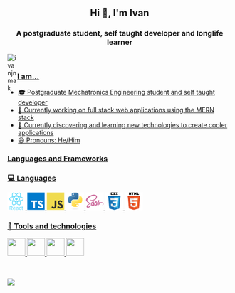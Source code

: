 <h2 align="center">Hi 👋, I'm Ivan</h2>
<h3 align="center">A postgraduate student, self taught developer and longlife learner</h3>


<a href="https://www.linkedin.com/in/ivanjbmak/" target="blank"><img align="left" src="icons/linkedin.svg" alt="ivanjnmak" width="22px" />
<br />
### I am...
* 🎓 Postgraduate Mechatronics Engineering student and self taught developer
* 🔭 Currently working on full stack web applications using the MERN stack
* 🌱 Currently discovering and learning new technologies to create cooler applications
* 😄 Pronouns: He/Him

### Languages and Frameworks

### 💻 Languages
<img src="https://raw.githubusercontent.com/devicons/devicon/master/icons/react/react-original-wordmark.svg" alt="react" width="40" height="40"/> <img src="https://raw.githubusercontent.com/devicons/devicon/master/icons/typescript/typescript-original.svg" alt="typescript" width="40" height="40"/> <img src="https://raw.githubusercontent.com/devicons/devicon/master/icons/javascript/javascript-original.svg" alt="javascript" width="40" height="40"/> <img src="https://raw.githubusercontent.com/devicons/devicon/master/icons/python/python-original.svg" alt="python" width="40" height="40"/> <img src="https://raw.githubusercontent.com/devicons/devicon/master/icons/sass/sass-original.svg" alt="sass" width="40" height="40"/> <img src="https://raw.githubusercontent.com/devicons/devicon/master/icons/css3/css3-original-wordmark.svg" alt="css3" width="40" height="40"/> <img src="https://raw.githubusercontent.com/devicons/devicon/master/icons/html5/html5-original-wordmark.svg" alt="html5" width="40" height="40"/> 

### 🔧 Tools and technologies
<img src="https://avatars3.githubusercontent.com/u/18133?s=200&v=4" width="40" height="40" /> <img src="https://raw.githubusercontent.com/webpack/media/master/logo/icon-square-big.png" width="40" height="40" /> <img src="https://miro.medium.com/max/512/1*3whjFY1CJUag-a3abRqyQA.png" width="40" height="40" /> <img src="https://i.pinimg.com/originals/a5/58/b4/a558b426cb8973523f37bbed94cf0f09.png" width="40" height="40" />
<br />
<br />
<br />

![](https://raw.githubusercontent.com/ivan-jb-mak/github-stats-transparent/output/generated/languages.svg)
